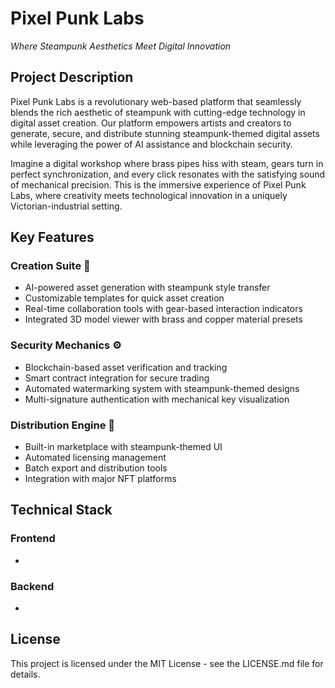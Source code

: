 # Pixel Punk Labs

*Where Steampunk Aesthetics Meet Digital Innovation*

## Project Description

Pixel Punk Labs is a revolutionary web-based platform that seamlessly blends the rich aesthetic of steampunk with cutting-edge technology in digital asset creation. Our platform empowers artists and creators to generate, secure, and distribute stunning steampunk-themed digital assets while leveraging the power of AI assistance and blockchain security.

Imagine a digital workshop where brass pipes hiss with steam, gears turn in perfect synchronization, and every click resonates with the satisfying sound of mechanical precision. This is the immersive experience of Pixel Punk Labs, where creativity meets technological innovation in a uniquely Victorian-industrial setting.

## Key Features

### Creation Suite 🎨
- AI-powered asset generation with steampunk style transfer
- Customizable templates for quick asset creation
- Real-time collaboration tools with gear-based interaction indicators
- Integrated 3D model viewer with brass and copper material presets

### Security Mechanics ⚙️
- Blockchain-based asset verification and tracking
- Smart contract integration for secure trading
- Automated watermarking system with steampunk-themed designs
- Multi-signature authentication with mechanical key visualization

### Distribution Engine 🚂
- Built-in marketplace with steampunk-themed UI
- Automated licensing management
- Batch export and distribution tools
- Integration with major NFT platforms

## Technical Stack

### Frontend
- 

### Backend
- 

## License

This project is licensed under the MIT License - see the LICENSE.md file for details.
